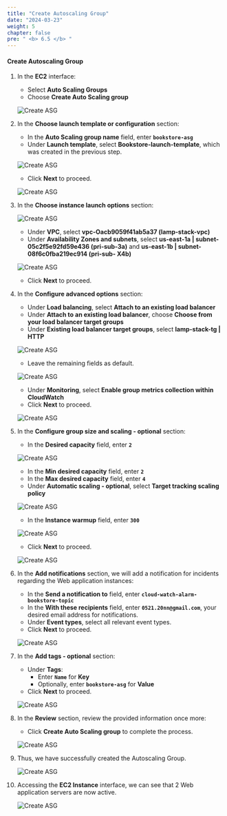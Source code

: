 ```yaml
---
title: "Create Autoscaling Group"
date: "2024-03-23"
weight: 5
chapter: false
pre: " <b> 6.5 </b> "
---
```


#### Create Autoscaling Group

1. In the **EC2** interface:

   - Select **Auto Scaling Groups**
   - Choose **Create Auto Scaling group**

   ![Create ASG](/images/6-DeployApplication/6.5-CreateASG/0001-createasg.png?featherlight=false&width=90pc)

2. In the **Choose launch template or configuration** section:

   - In the **Auto Scaling group name** field, enter **`bookstore-asg`**
   - Under **Launch template**, select **Bookstore-launch-template**, which was created in the previous step.

   ![Create ASG](/images/6-DeployApplication/6.5-CreateASG/0002-createasg.png?featherlight=false&width=90pc)

   - Click **Next** to proceed.

   ![Create ASG](/images/6-DeployApplication/6.5-CreateASG/0003-createasg.png?featherlight=false&width=90pc)

3. In the **Choose instance launch options** section:

   ![Create ASG](/images/6-DeployApplication/6.5-CreateASG/0004-createasg.png?featherlight=false&width=90pc)

   - Under **VPC**, select **vpc-Oacb9059f41ab5a37 (lamp-stack-vpc)**
   - Under **Availability Zones and subnets**, select **us-east-1a | subnet-05c2f5e92fd59e436 (pri-sub-3а)** and **us-east-1b | subnet-08f6c0fba219ec914 (pri-sub- X4b)**

   ![Create ASG](/images/6-DeployApplication/6.5-CreateASG/0005-createasg.png?featherlight=false&width=90pc)

   - Click **Next** to proceed.

4. In the **Configure advanced options** section:

   - Under **Load balancing**, select **Attach to an existing load balancer**
   - Under **Attach to an existing load balancer**, choose **Choose from your load balancer target groups**
   - Under **Existing load balancer target groups**, select **lamp-stack-tg | HTTP**

   ![Create ASG](/images/6-DeployApplication/6.5-CreateASG/0006-createasg.png?featherlight=false&width=90pc)

   - Leave the remaining fields as default.

   ![Create ASG](/images/6-DeployApplication/6.5-CreateASG/0007-createasg.png?featherlight=false&width=90pc)

   - Under **Monitoring**, select **Enable group metrics collection within CloudWatch**
   - Click **Next** to proceed.

   ![Create ASG](/images/6-DeployApplication/6.5-CreateASG/0008-createasg.png?featherlight=false&width=90pc)

5. In the **Configure group size and scaling - optional** section:

   - In the **Desired capacity** field, enter **`2`**

   ![Create ASG](/images/6-DeployApplication/6.5-CreateASG/0009-createasg.png?featherlight=false&width=90pc)

   - In the **Min desired capacity** field, enter **`2`**
   - In the **Max desired capacity** field, enter **`4`**
   - Under **Automatic scaling - optional**, select **Target tracking scaling policy**

   ![Create ASG](/images/6-DeployApplication/6.5-CreateASG/0010-createasg.png?featherlight=false&width=90pc)

   - In the **Instance warmup** field, enter **`300`**

   ![Create ASG](/images/6-DeployApplication/6.5-CreateASG/0011-createasg.png?featherlight=false&width=90pc)

   - Click **Next** to proceed.

   ![Create ASG](/images/6-DeployApplication/6.5-CreateASG/0012-createasg.png?featherlight=false&width=90pc)

6. In the **Add notifications** section, we will add a notification for incidents regarding the Web application instances:

   - In the **Send a notification to** field, enter **`cloud-watch-alarm-bookstore-topic`**
   - In the **With these recipients** field, enter **`0521.20nn@gmail.com`**, your desired email address for notifications.
   - Under **Event types**, select all relevant event types.
   - Click **Next** to proceed.

   ![Create ASG](/images/6-DeployApplication/6.5-CreateASG/0013-createasg.png?featherlight=false&width=90pc)

7. In the **Add tags - optional** section:

   - Under **Tags**:
     - Enter **`Name`** for **Key**
     - Optionally, enter **`bookstore-asg`** for **Value**
   - Click **Next** to proceed.

   ![Create ASG](/images/6-DeployApplication/6.5-CreateASG/0014-createasg.png?featherlight=false&width=90pc)

8. In the **Review** section, review the provided information once more:

   - Click **Create Auto Scaling group** to complete the process.

   ![Create ASG](/images/6-DeployApplication/6.5-CreateASG/0015-createasg.png?featherlight=false&width=90pc)

9. Thus, we have successfully created the Autoscaling Group.

   ![Create ASG](/images/6-DeployApplication/6.5-CreateASG/0016-createasg.png?featherlight=false&width=90pc)

10. Accessing the **EC2 Instance** interface, we can see that 2 Web application servers are now active.

    ![Create ASG](/images/6-DeployApplication/6.5-CreateASG/0017-createasg.png?featherlight=false&width=90pc)
